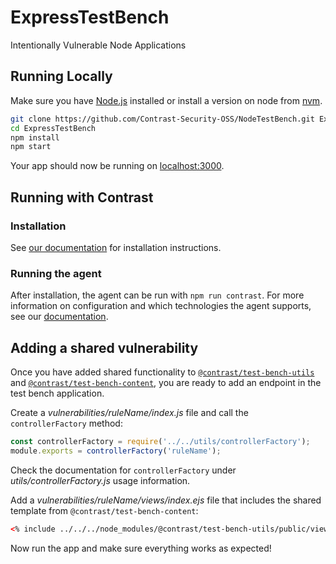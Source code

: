 # ExpressTestBench
Intentionally Vulnerable Node Applications

## Running Locally

Make sure you have [Node.js](http://nodejs.org/) installed or install a version on node from [nvm](https://github.com/creationix/nvm).

```sh
git clone https://github.com/Contrast-Security-OSS/NodeTestBench.git ExpressTestBench # or clone your own fork
cd ExpressTestBench
npm install
npm start
```

Your app should now be running on [localhost:3000](http://localhost:3000/).

## Running with Contrast

### Installation
See [our documentation](https://docs.contrastsecurity.com/installation-nodeinstall.html) for installation instructions.

### Running the agent
After installation, the agent can be run with ```npm run contrast```.
For more information on configuration and which technologies the agent supports, see our [documentation](https://docs.contrastsecurity.com/installation-node.html#node-config).

## Adding a shared vulnerability
Once you have added shared functionality to
[`@contrast/test-bench-utils`](https://github.com/Contrast-Security-OSS/NodeTestBenches/tree/master/test-bench-utils)
and
[`@contrast/test-bench-content`](https://github.com/Contrast-Security-OSS/NodeTestBenches/tree/master/test-bench-content),
you are ready to add an endpoint in the test bench application.

Create a _vulnerabilities/ruleName/index.js_ file and call the `controllerFactory` method:
```js
const controllerFactory = require('../../utils/controllerFactory');
module.exports = controllerFactory('ruleName');
```

Check the documentation for `controllerFactory` under _utils/controllerFactory.js_
usage information.

Add a _vulnerabilities/ruleName/views/index.ejs_ file that includes the shared
template from `@contrast/test-bench-content`:
```html
<% include ../../../node_modules/@contrast/test-bench-utils/public/views/ruleName.ejs %>
```

Now run the app and make sure everything works as expected!
